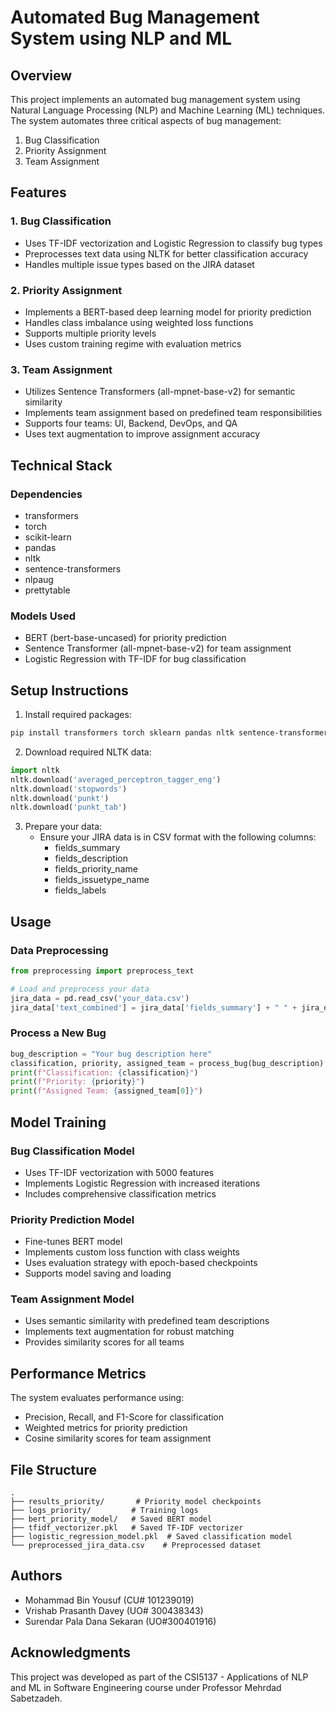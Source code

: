 # Automated Bug Management System using NLP and ML

## Overview
This project implements an automated bug management system using Natural Language Processing (NLP) and Machine Learning (ML) techniques. The system automates three critical aspects of bug management:
1. Bug Classification
2. Priority Assignment
3. Team Assignment

## Features

### 1. Bug Classification
- Uses TF-IDF vectorization and Logistic Regression to classify bug types
- Preprocesses text data using NLTK for better classification accuracy
- Handles multiple issue types based on the JIRA dataset

### 2. Priority Assignment
- Implements a BERT-based deep learning model for priority prediction
- Handles class imbalance using weighted loss functions
- Supports multiple priority levels
- Uses custom training regime with evaluation metrics

### 3. Team Assignment
- Utilizes Sentence Transformers (all-mpnet-base-v2) for semantic similarity
- Implements team assignment based on predefined team responsibilities
- Supports four teams: UI, Backend, DevOps, and QA
- Uses text augmentation to improve assignment accuracy

## Technical Stack

### Dependencies
- transformers
- torch
- scikit-learn
- pandas
- nltk
- sentence-transformers
- nlpaug
- prettytable

### Models Used
- BERT (bert-base-uncased) for priority prediction
- Sentence Transformer (all-mpnet-base-v2) for team assignment
- Logistic Regression with TF-IDF for bug classification

## Setup Instructions

1. Install required packages:
```bash
pip install transformers torch sklearn pandas nltk sentence-transformers nlpaug prettytable
```

2. Download required NLTK data:
```python
import nltk
nltk.download('averaged_perceptron_tagger_eng')
nltk.download('stopwords')
nltk.download('punkt')
nltk.download('punkt_tab')
```

3. Prepare your data:
   - Ensure your JIRA data is in CSV format with the following columns:
     - fields_summary
     - fields_description
     - fields_priority_name
     - fields_issuetype_name
     - fields_labels

## Usage

### Data Preprocessing
```python
from preprocessing import preprocess_text

# Load and preprocess your data
jira_data = pd.read_csv('your_data.csv')
jira_data['text_combined'] = jira_data['fields_summary'] + " " + jira_data['fields_description']
```

### Process a New Bug
```python
bug_description = "Your bug description here"
classification, priority, assigned_team = process_bug(bug_description)
print(f"Classification: {classification}")
print(f"Priority: {priority}")
print(f"Assigned Team: {assigned_team[0]}")
```

## Model Training

### Bug Classification Model
- Uses TF-IDF vectorization with 5000 features
- Implements Logistic Regression with increased iterations
- Includes comprehensive classification metrics

### Priority Prediction Model
- Fine-tunes BERT model
- Implements custom loss function with class weights
- Uses evaluation strategy with epoch-based checkpoints
- Supports model saving and loading

### Team Assignment Model
- Uses semantic similarity with predefined team descriptions
- Implements text augmentation for robust matching
- Provides similarity scores for all teams

## Performance Metrics

The system evaluates performance using:
- Precision, Recall, and F1-Score for classification
- Weighted metrics for priority prediction
- Cosine similarity scores for team assignment

## File Structure
```
.
├── results_priority/       # Priority model checkpoints
├── logs_priority/         # Training logs
├── bert_priority_model/   # Saved BERT model
├── tfidf_vectorizer.pkl   # Saved TF-IDF vectorizer
├── logistic_regression_model.pkl  # Saved classification model
└── preprocessed_jira_data.csv    # Preprocessed dataset
```

## Authors
- Mohammad Bin Yousuf (CU# 101239019)
- Vrishab Prasanth Davey (UO# 300438343)
- Surendar Pala Dana Sekaran (UO#300401916)

## Acknowledgments
This project was developed as part of the CSI5137 - Applications of NLP and ML in Software Engineering course under Professor Mehrdad Sabetzadeh.
